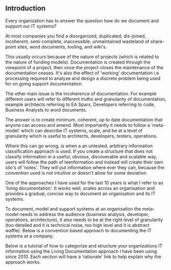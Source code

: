 ## Introduction

Every organization has to answer the question how do we document and support our IT systems?

At most companies you find a disorganized, duplicated, dis-joined, incoherent, semi complete, inaccessible, unmaintained wasteland of share-point sites, word documents, tooling, and wiki's.

This usually occurs because of the nature of projects (which is related to the nature of funding models). Documentation is created through the viewpoint of a project, then once the project closes the maintenance of the documentation ceases. It's also the effect of ‘working' documentation i.e processing required to analyze and design a discrete problem being used for on going support documentation.

The other main issue is the incoherence of documentation. For example different users will refer to different truths and granularity of documentation, example architects referring to EA Sparx, Developers referring to code, Business Analysts to word documents.

The answer is to create minimum, coherent, up to date documentation that anyone can access and amend. Most importantly it needs to follow a ‘meta-model' which can describe IT systems, scale, and be at a level of granularity which is useful to architects, developers, testers, operations.

Where this can go wrong, is when a an untested, arbitrary information classification approach is used. If you create a structure that does not classify information in a useful, obvious, discoverable and scalable way, users will follow the path of leenformation and instead will create their own silo's of ‘notes'. They will put information where ever they can, because the convention used is not intuitive or doesn't allow for some deviation.

One of the approaches I have used for the last 10 years is what I refer to as ‘living documentation'. It works well, scales across an organisation and provides a gradual, concise way to document an organisation and its IT systems.

To document, model and support systems at an organisation the meta-model needs to address the audience (business analysis, developer, operations, architecture), it also needs to be at the right level of granularity (too detailed and it is technical noise, too high level and it is abstract waffle). Below is a convention based approach to documenting the IT systems at a company.

Below is a tutorial of how to categorize and structure your organizations IT information using the Living Documentation approach I have been using since 2010. Each section will have a ‘rationale' link to help explain why the approach works.